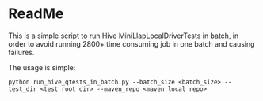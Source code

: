 # ReadMe

This is a simple script to run Hive MiniLlapLocalDriverTests in batch,
in order to avoid running 2800+ time consuming job in one batch and
causing failures.

The usage is simple:

```
python run_hive_qtests_in_batch.py --batch_size <batch_size> --test_dir <test root dir> --maven_repo <maven local repo>
```
